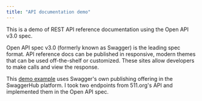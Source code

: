 ```yaml
---
title: "API documentation demo"
---
```


This is a demo of REST API reference documentation using the Open API v3.0 spec.

Open API spec v3.0 (formerly known as Swagger) is the leading spec format. API reference docs can be published in responsive, modern themes that can be used off-the-shelf or customized. These sites allow developers to make calls and view the response.

This [demo example](https://app.swaggerhub.com/apis-docs/bennetthub500/511v2/1.0.0) uses Swagger's own publishing offering in the SwaggerHub platform. I took two endpoints from 511.org's API and implemented them in the Open API spec.  
